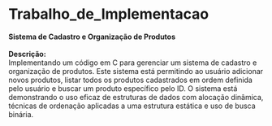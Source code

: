 # Trabalho_de_Implementacao
<b>Sistema de Cadastro e Organização de Produtos</b>
<br>
<br>
<b>Descrição:</b>
<br>
Implementando um código em C para gerenciar um sistema de cadastro e organização de produtos. Este sistema está permitindo ao usuário adicionar novos produtos, listar todos os produtos cadastrados em ordem definida pelo usuário e buscar um produto específico pelo ID. O sistema está demonstrando o uso eficaz de estruturas de dados com alocação dinâmica, técnicas de ordenação aplicadas a uma estrutura estática e uso de busca binária. 